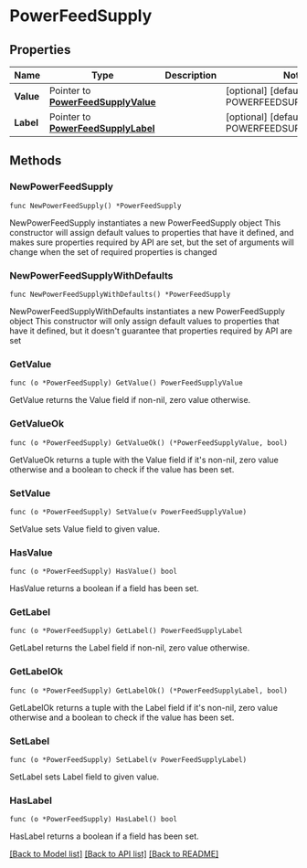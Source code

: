 # PowerFeedSupply

## Properties

Name | Type | Description | Notes
------------ | ------------- | ------------- | -------------
**Value** | Pointer to [**PowerFeedSupplyValue**](PowerFeedSupplyValue.md) |  | [optional] [default to POWERFEEDSUPPLYVALUE_AC]
**Label** | Pointer to [**PowerFeedSupplyLabel**](PowerFeedSupplyLabel.md) |  | [optional] [default to POWERFEEDSUPPLYLABEL_AC]

## Methods

### NewPowerFeedSupply

`func NewPowerFeedSupply() *PowerFeedSupply`

NewPowerFeedSupply instantiates a new PowerFeedSupply object
This constructor will assign default values to properties that have it defined,
and makes sure properties required by API are set, but the set of arguments
will change when the set of required properties is changed

### NewPowerFeedSupplyWithDefaults

`func NewPowerFeedSupplyWithDefaults() *PowerFeedSupply`

NewPowerFeedSupplyWithDefaults instantiates a new PowerFeedSupply object
This constructor will only assign default values to properties that have it defined,
but it doesn't guarantee that properties required by API are set

### GetValue

`func (o *PowerFeedSupply) GetValue() PowerFeedSupplyValue`

GetValue returns the Value field if non-nil, zero value otherwise.

### GetValueOk

`func (o *PowerFeedSupply) GetValueOk() (*PowerFeedSupplyValue, bool)`

GetValueOk returns a tuple with the Value field if it's non-nil, zero value otherwise
and a boolean to check if the value has been set.

### SetValue

`func (o *PowerFeedSupply) SetValue(v PowerFeedSupplyValue)`

SetValue sets Value field to given value.

### HasValue

`func (o *PowerFeedSupply) HasValue() bool`

HasValue returns a boolean if a field has been set.

### GetLabel

`func (o *PowerFeedSupply) GetLabel() PowerFeedSupplyLabel`

GetLabel returns the Label field if non-nil, zero value otherwise.

### GetLabelOk

`func (o *PowerFeedSupply) GetLabelOk() (*PowerFeedSupplyLabel, bool)`

GetLabelOk returns a tuple with the Label field if it's non-nil, zero value otherwise
and a boolean to check if the value has been set.

### SetLabel

`func (o *PowerFeedSupply) SetLabel(v PowerFeedSupplyLabel)`

SetLabel sets Label field to given value.

### HasLabel

`func (o *PowerFeedSupply) HasLabel() bool`

HasLabel returns a boolean if a field has been set.


[[Back to Model list]](../README.md#documentation-for-models) [[Back to API list]](../README.md#documentation-for-api-endpoints) [[Back to README]](../README.md)


